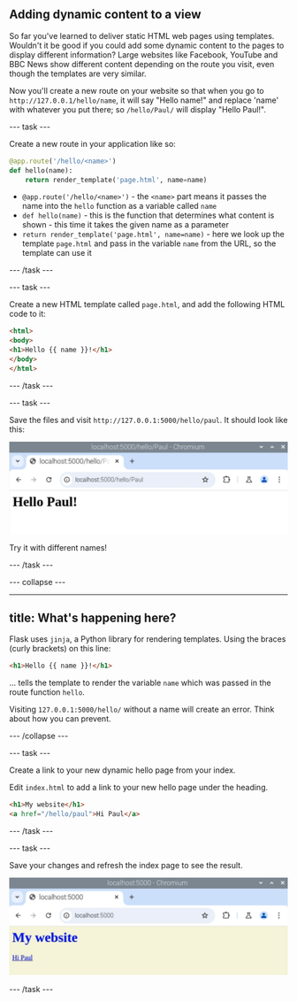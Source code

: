 ## Adding dynamic content to a view

So far you've learned to deliver static HTML web pages using templates. Wouldn't it be good if you could add some dynamic content to the pages to display different information? Large websites like Facebook, YouTube and BBC News show different content depending on the route you visit, even though the templates are very similar.

Now you'll create a new route on your website so that when you go to `http://127.0.0.1/hello/name`, it will say "Hello name!" and replace 'name' with whatever you put there; so `/hello/Paul/` will display "Hello Paul!".

--- task ---

Create a new route in your application like so:

```python
@app.route('/hello/<name>')
def hello(name):
    return render_template('page.html', name=name)
```

- `@app.route('/hello/<name>')` - the `<name>` part means it passes the name into the `hello` function as a variable called `name`
- `def hello(name)` - this is the function that determines what content is shown - this time it takes the given name as a parameter
- `return render_template('page.html', name=name)` - here we look up the template `page.html` and pass in the variable `name` from the URL, so the template can use it

--- /task ---

--- task ---

Create a new HTML template called `page.html`, and add the following HTML code to it:

```html
<html>
<body>
<h1>Hello {{ name }}!</h1>
</body>
</html>
```

--- /task ---

--- task ---

Save the files and visit `http://127.0.0.1:5000/hello/paul`. It should look like this:

![Hello Paul!](images/flask-hello-paul.png)

Try it with different names!

--- /task ---

--- collapse ---

---
title: What's happening here?
---

Flask uses `jinja`, a Python library for rendering templates. Using the braces (curly brackets) on this line:

```html
<h1>Hello {{ name }}!</h1>
```

... tells the template to render the variable `name` which was passed in the route function `hello`.

Visiting `127.0.0.1:5000/hello/` without a name will create an error. Think about how you can prevent.

--- /collapse ---

--- task ---

Create a link to your new dynamic hello page from your index.

Edit `index.html` to add a link to your new hello page under the heading.

```html
<h1>My website</h1>
<a href="/hello/paul">Hi Paul</a>
```

--- /task ---

--- task ---

Save your changes and refresh the index page to see the result.

![flask app link](images/flask-app-link.png)

--- /task ---
